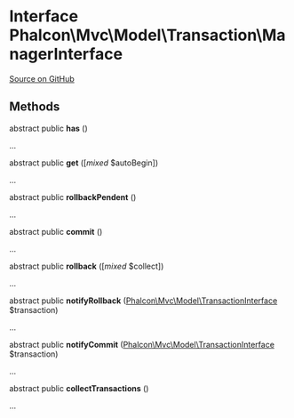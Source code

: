 # Interface **Phalcon\\Mvc\\Model\\Transaction\\ManagerInterface**

<a href="https://github.com/phalcon/cphalcon/blob/master/phalcon/mvc/model/transaction/managerinterface.zep" class="btn btn-default btn-sm">Source on GitHub</a>

## Methods
abstract public  **has** ()

...


abstract public  **get** ([*mixed* $autoBegin])

...


abstract public  **rollbackPendent** ()

...


abstract public  **commit** ()

...


abstract public  **rollback** ([*mixed* $collect])

...


abstract public  **notifyRollback** ([Phalcon\Mvc\Model\TransactionInterface](/[[language]]/[[version]]/api/Phalcon_Mvc_Model_TransactionInterface) $transaction)

...


abstract public  **notifyCommit** ([Phalcon\Mvc\Model\TransactionInterface](/[[language]]/[[version]]/api/Phalcon_Mvc_Model_TransactionInterface) $transaction)

...


abstract public  **collectTransactions** ()

...


